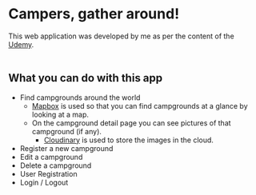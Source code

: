 # Campers, gather around!
This web application was developed by me as per the content of the [Udemy](https://www.udemy.com/course/the-web-developer-bootcamp-2021-japan/?couponCode=KEEPLEARNING).
<br>
<br>

## What you can do with this app
- Find campgrounds around the world
  - [Mapbox](https://www.mapbox.com) is used so that you can find campgrounds at a glance by looking at a map.
  - On the campground detail page you can see pictures of that campground (if any).
    - [Cloudinary](https://cloudinary.com) is used to store the images in the cloud.
- Register a new campground
- Edit a campground
- Delete a campground
- User Registration
- Login / Logout
